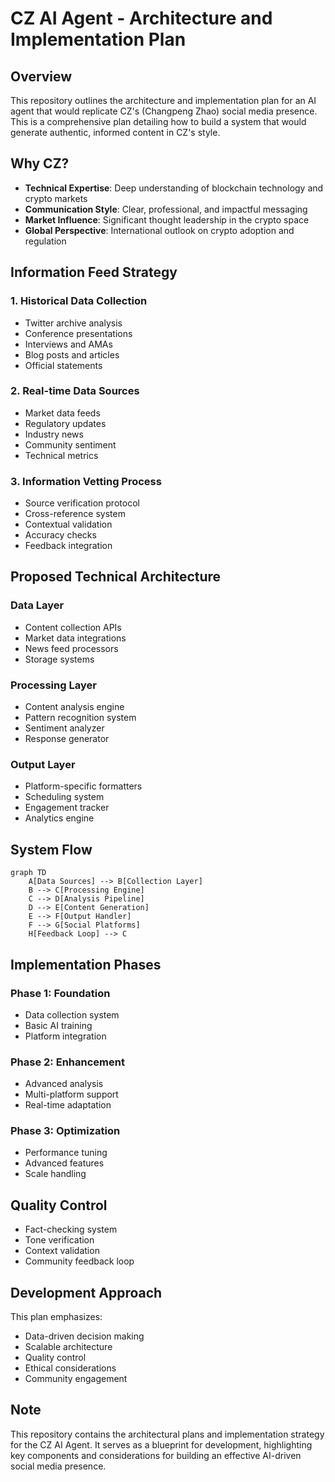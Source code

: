 # CZ AI Agent - Architecture and Implementation Plan

## Overview
This repository outlines the architecture and implementation plan for an AI agent that would replicate CZ's (Changpeng Zhao) social media presence. This is a comprehensive plan detailing how to build a system that would generate authentic, informed content in CZ's style.

## Why CZ?
- **Technical Expertise**: Deep understanding of blockchain technology and crypto markets
- **Communication Style**: Clear, professional, and impactful messaging
- **Market Influence**: Significant thought leadership in the crypto space
- **Global Perspective**: International outlook on crypto adoption and regulation

## Information Feed Strategy

### 1. Historical Data Collection
- Twitter archive analysis
- Conference presentations
- Interviews and AMAs
- Blog posts and articles
- Official statements

### 2. Real-time Data Sources
- Market data feeds
- Regulatory updates
- Industry news
- Community sentiment
- Technical metrics

### 3. Information Vetting Process
- Source verification protocol
- Cross-reference system
- Contextual validation
- Accuracy checks
- Feedback integration

## Proposed Technical Architecture

### Data Layer
- Content collection APIs
- Market data integrations
- News feed processors
- Storage systems

### Processing Layer
- Content analysis engine
- Pattern recognition system
- Sentiment analyzer
- Response generator

### Output Layer
- Platform-specific formatters
- Scheduling system
- Engagement tracker
- Analytics engine

## System Flow

```mermaid
graph TD
    A[Data Sources] --> B[Collection Layer]
    B --> C[Processing Engine]
    C --> D[Analysis Pipeline]
    D --> E[Content Generation]
    E --> F[Output Handler]
    F --> G[Social Platforms]
    H[Feedback Loop] --> C
```

## Implementation Phases

### Phase 1: Foundation
- Data collection system
- Basic AI training
- Platform integration

### Phase 2: Enhancement
- Advanced analysis
- Multi-platform support
- Real-time adaptation

### Phase 3: Optimization
- Performance tuning
- Advanced features
- Scale handling

## Quality Control
- Fact-checking system
- Tone verification
- Context validation
- Community feedback loop

## Development Approach
This plan emphasizes:
- Data-driven decision making
- Scalable architecture
- Quality control
- Ethical considerations
- Community engagement

## Note
This repository contains the architectural plans and implementation strategy for the CZ AI Agent. It serves as a blueprint for development, highlighting key components and considerations for building an effective AI-driven social media presence. 